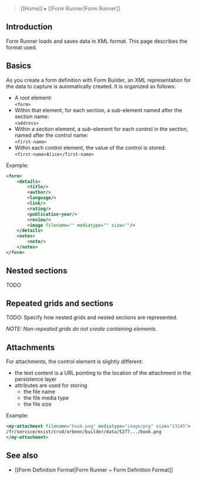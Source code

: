 > [[Home]] ▸ [[Form Runner|Form Runner]]

## Introduction

Form Runner loads and saves data in XML format. This page describes the format used.

## Basics

As you create a form definition with Form Builder, an XML representation for the data to capture is automatically created. It is organized as follows:  

* A root element:  
    `<form>`
* Within that element, for each section, a sub-element named after the section name:  
    `<address>`
* Within a section element, a sub-element for each control in the section, named after the control name:  
    `<first-name>`
* Within each control element, the value of the control is stored:  
    `<first-name>Alice</first-name>`

Example:

```xml
<form>
    <details>
        <title/>
        <author/>
        <language/>
        <link/>
        <rating/>
        <publication-year/>
        <review/>
        <image filename="" mediatype="" size=""/>
    </details>
    <notes>
        <note/>
    </notes>
</form>
```

## Nested sections

TODO

## Repeated grids and sections

TODO: Specify how nested grids and nested sections are represented.

_NOTE: Non-repeated grids do not create containing elements._

## Attachments

For attachments, the control element is slightly different:

- the text content is a URL pointing to the location of the attachment in the persistence layer
- attributes are used for storing
    - the file name
    - the file media type
    - the file size  

Example:

```xml
<my-attachment filename="book.png" mediatype="image/png" size="13245">
/fr/service/exist/crud/orbeon/builder/data/5277.../book.png
</my-attachment>
```

## See also

- [[Form Definition Format|Form Runner ~ Form Definition Format]]